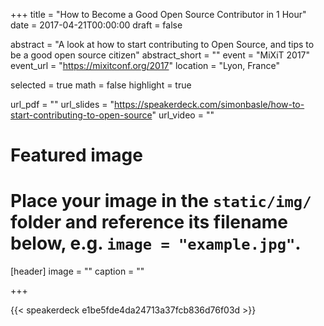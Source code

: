 +++
title = "How to Become a Good Open Source Contributor in 1 Hour"
date = 2017-04-21T00:00:00
draft = false

abstract = "A look at how to start contributing to Open Source, and tips to be a good open source citizen"
abstract_short = ""
event = "MiXiT 2017"
event_url = "https://mixitconf.org/2017"
location = "Lyon, France"

selected = true
math = false
highlight = true

url_pdf = ""
url_slides = "https://speakerdeck.com/simonbasle/how-to-start-contributing-to-open-source"
url_video = ""

# Featured image
# Place your image in the `static/img/` folder and reference its filename below, e.g. `image = "example.jpg"`.
[header]
image = ""
caption = ""

+++

{{< speakerdeck e1be5fde4da24713a37fcb836d76f03d >}}

